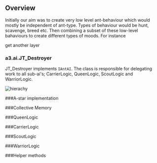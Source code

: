 ## Overview ##

Initially our aim was to create very low level ant-behaviour which would mostly be independent of ant-type. Types of behaviour would be hunt, scavenge, breed etc. Then combining a subset of these low-level bahaviours to create different types of moods. For instance   

get another layer         

### a3.ai.JT_Destroyer ###
JT_Destroyer implements `IAntAI`. The class is responsible for delegating work to all sub-ai's; CarrierLogic, QueenLogic, ScoutLogic and WarriorLogic. 

![hierachy](https://raw.githubusercontent.com/hardboilr/AIAntKiller/master/img/hierachy.png?token=AHPOUO4MT-R9QSq6TPmdWpeJbYtlYpxvks5XNYkywA%3D%3D)

###A-star implementation

###Collective Memory

###QueenLogic

###CarrierLogic

###ScoutLogic

###WarriorLogic   

###Helper methods


